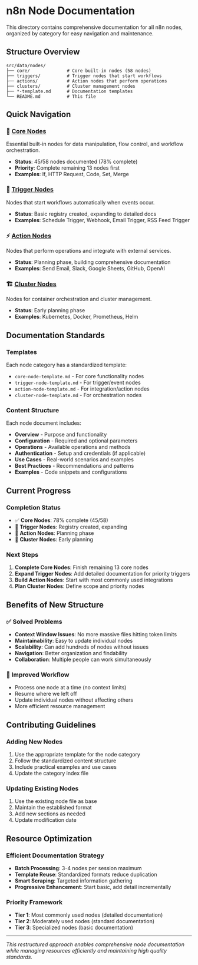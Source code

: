 # n8n Node Documentation

This directory contains comprehensive documentation for all n8n nodes, organized by category for easy navigation and maintenance.

## Structure Overview

```
src/data/nodes/
├── core/              # Core built-in nodes (58 nodes)
├── triggers/          # Trigger nodes that start workflows
├── actions/           # Action nodes that perform operations  
├── clusters/          # Cluster management nodes
├── *-template.md      # Documentation templates
└── README.md          # This file
```

## Quick Navigation

### 📁 [Core Nodes](./core/index.md)
Essential built-in nodes for data manipulation, flow control, and workflow orchestration.
- **Status**: 45/58 nodes documented (78% complete)
- **Priority**: Complete remaining 13 nodes first
- **Examples**: If, HTTP Request, Code, Set, Merge

### 🔄 [Trigger Nodes](./triggers/index.md)  
Nodes that start workflows automatically when events occur.
- **Status**: Basic registry created, expanding to detailed docs
- **Examples**: Schedule Trigger, Webhook, Email Trigger, RSS Feed Trigger

### ⚡ [Action Nodes](./actions/index.md)
Nodes that perform operations and integrate with external services.
- **Status**: Planning phase, building comprehensive documentation
- **Examples**: Send Email, Slack, Google Sheets, GitHub, OpenAI

### 🏗️ [Cluster Nodes](./clusters/index.md)
Nodes for container orchestration and cluster management.
- **Status**: Early planning phase
- **Examples**: Kubernetes, Docker, Prometheus, Helm

## Documentation Standards

### Templates
Each node category has a standardized template:
- `core-node-template.md` - For core functionality nodes
- `trigger-node-template.md` - For trigger/event nodes  
- `action-node-template.md` - For integration/action nodes
- `cluster-node-template.md` - For orchestration nodes

### Content Structure
Each node document includes:
- **Overview** - Purpose and functionality
- **Configuration** - Required and optional parameters
- **Operations** - Available operations and methods
- **Authentication** - Setup and credentials (if applicable)
- **Use Cases** - Real-world scenarios and examples
- **Best Practices** - Recommendations and patterns
- **Examples** - Code snippets and configurations

## Current Progress

### Completion Status
- ✅ **Core Nodes**: 78% complete (45/58)
- 🚧 **Trigger Nodes**: Registry created, expanding
- 🚧 **Action Nodes**: Planning phase
- 🚧 **Cluster Nodes**: Early planning

### Next Steps
1. **Complete Core Nodes**: Finish remaining 13 core nodes
2. **Expand Trigger Nodes**: Add detailed documentation for priority triggers
3. **Build Action Nodes**: Start with most commonly used integrations
4. **Plan Cluster Nodes**: Define scope and priority nodes

## Benefits of New Structure

### ✅ Solved Problems
- **Context Window Issues**: No more massive files hitting token limits
- **Maintainability**: Easy to update individual nodes
- **Scalability**: Can add hundreds of nodes without issues
- **Navigation**: Better organization and findability
- **Collaboration**: Multiple people can work simultaneously

### 🎯 Improved Workflow
- Process one node at a time (no context limits)
- Resume where we left off
- Update individual nodes without affecting others
- More efficient resource management

## Contributing Guidelines

### Adding New Nodes
1. Use the appropriate template for the node category
2. Follow the standardized content structure
3. Include practical examples and use cases
4. Update the category index file

### Updating Existing Nodes
1. Use the existing node file as base
2. Maintain the established format
3. Add new sections as needed
4. Update modification date

## Resource Optimization

### Efficient Documentation Strategy
- **Batch Processing**: 3-4 nodes per session maximum
- **Template Reuse**: Standardized formats reduce duplication
- **Smart Scraping**: Targeted information gathering
- **Progressive Enhancement**: Start basic, add detail incrementally

### Priority Framework
- **Tier 1**: Most commonly used nodes (detailed documentation)
- **Tier 2**: Moderately used nodes (standard documentation)  
- **Tier 3**: Specialized nodes (basic documentation)

---

*This restructured approach enables comprehensive node documentation while managing resources efficiently and maintaining high quality standards.*
